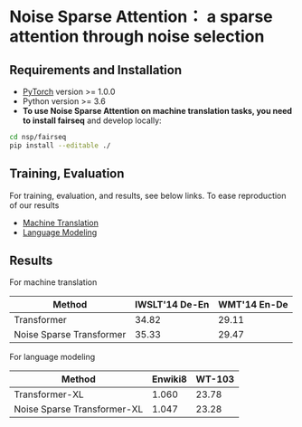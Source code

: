 # Noise Sparse Attention： a sparse attention through noise selection

## Requirements and Installation
* [PyTorch](http://pytorch.org/) version >= 1.0.0
* Python version >= 3.6
* **To use Noise Sparse Attention on machine translation tasks, you need to install fairseq** and develop locally:
```bash
cd nsp/fairseq
pip install --editable ./
```

## Training, Evaluation

For training, evaluation, and results, see below links. To ease reproduction of our results

* [Machine Translation](fairseq/README.md)
* [Language Modeling](transformer-xl/README.md)

## Results

For machine translation

| Method | IWSLT'14 De-En | WMT'14 En-De | 
| ---- | ---- | ---- |
| Transformer | 34.82 | 29.11  | 
| Noise Sparse Transformer  | 35.33 | 29.47  | 

For language modeling

| Method | Enwiki8 | WT-103 | 
| ----   | ----    | ----   |
| Transformer-XL | 1.060 | 23.78  | 
| Noise Sparse Transformer-XL  | 1.047 | 23.28  | 
